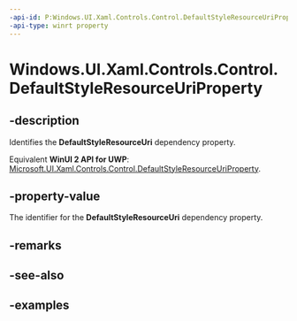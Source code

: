 ```yaml
---
-api-id: P:Windows.UI.Xaml.Controls.Control.DefaultStyleResourceUriProperty
-api-type: winrt property
---
```


<!-- Property syntax.
public DependencyProperty DefaultStyleResourceUriProperty { get; }
-->

# Windows.UI.Xaml.Controls.Control.DefaultStyleResourceUriProperty

## -description
Identifies the **DefaultStyleResourceUri** dependency property.

Equivalent **WinUI 2 API for UWP**: [Microsoft.UI.Xaml.Controls.Control.DefaultStyleResourceUriProperty](/windows/winui/api/microsoft.ui.xaml.controls.control.defaultstyleresourceuriproperty).

## -property-value
The identifier for the **DefaultStyleResourceUri** dependency property.

## -remarks

## -see-also

## -examples

